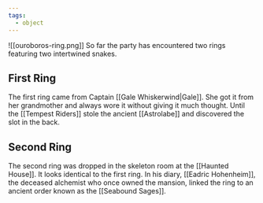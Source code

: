 ```yaml
---
tags:
  - object
---
```

![[ouroboros-ring.png]]
So far the party has encountered two rings featuring two intertwined snakes.
## First Ring
The first ring came from Captain [[Gale Whiskerwind|Gale]]. She got it from her grandmother and always wore it without giving it much thought. Until the [[Tempest Riders]] stole the ancient [[Astrolabe]] and discovered the slot in the back.
## Second Ring
The second ring was dropped in the skeleton room at the [[Haunted House]]. It looks identical to the first ring. In his diary, [[Eadric Hohenheim]], the deceased alchemist who once owned the mansion, linked the ring to an ancient order known as the [[Seabound Sages]].